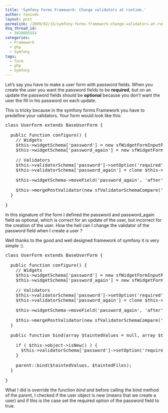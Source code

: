 ```yaml
---
title: 'Symfony Forms Framework: Change validators at runtime.'
author: tonivdv
layout: post
permalink: /2009/02/15/symfony-forms-framework-change-validators-at-runtime/
dsq_thread_id:
  - 3828085554
categories:
  - Framework
  - php
  - Symfony
tags:
  - form
  - php
  - Symfony
---
```

Let’s say you have to make a user form with password fields. When you create the user you want the password fields to be **required**, but on an update the password fields should be **optional** because you don’t want the user the fill in his password on each update.

This is tricky because in the symfony forms Framework you have to predefine your validators. Your form would look like this:

<pre class="brush: php; title: ; notranslate" title="">class UserForm extends BaseUserForm {

  public function configure() {
    // Widgets
    $this-&gt;widgetSchema['password'] = new sfWidgetFormInputPassword();
    $this-&gt;widgetSchema['password_again'] = new sfWidgetFormInputPassword();

    // Validators
    $this-&gt;validatorSchema['password']-&gt;setOption('required', false);
    $this-&gt;validatorSchema['password_again'] = clone $this-&gt;validatorSchema['password'];

    $this-&gt;widgetSchema-&gt;moveField('password_again', 'after', 'password');

    $this-&gt;mergePostValidator(new sfValidatorSchemaCompare('password', sfValidatorSchemaCompare::EQUAL, 'password_again', array(), array('invalid' =&gt; 'The two passwords must be the same.')));
  }

}
</pre>

In this signature of the form I defined the password and password_again field as optional, which is correct for an update of the user, but incorrect for the creation of the user. How the hell can I change the validator of the password field when I create a user ?

Well thanks to the good and well designed framework of symfony it is very simple :).

<pre class="brush: php; title: ; notranslate" title="">class UserForm extends BaseUserForm {

  public function configure() {
    // Widgets
    $this-&gt;widgetSchema['password'] = new sfWidgetFormInputPassword();
    $this-&gt;widgetSchema['password_again'] = new sfWidgetFormInputPassword();

    // Validators
    $this-&gt;validatorSchema['password']-&gt;setOption('required', false);
    $this-&gt;validatorSchema['password_again'] = clone $this-&gt;validatorSchema['password'];

    $this-&gt;widgetSchema-&gt;moveField('password_again', 'after', 'password');

    $this-&gt;mergePostValidator(new sfValidatorSchemaCompare('password', sfValidatorSchemaCompare::EQUAL, 'password_again', array(), array('invalid' =&gt; 'The two passwords must be the same.')));
  }

  public function bind(array $taintedValues = null, array $taintedFiles = null) {

    if ( $this-&gt;object-&gt;isNew() ) {
      $this-&gt;validatorSchema['password']-&gt;setOption('required', true);
    }

    parent::bind($taintedValues, $taintedFiles);
  }

}
</pre>

What I did is override the function *bind* and before calling the bind method of the parent, I checked if the user object is new (means that we create a user) and if this is the case set the required option of the password field to true.